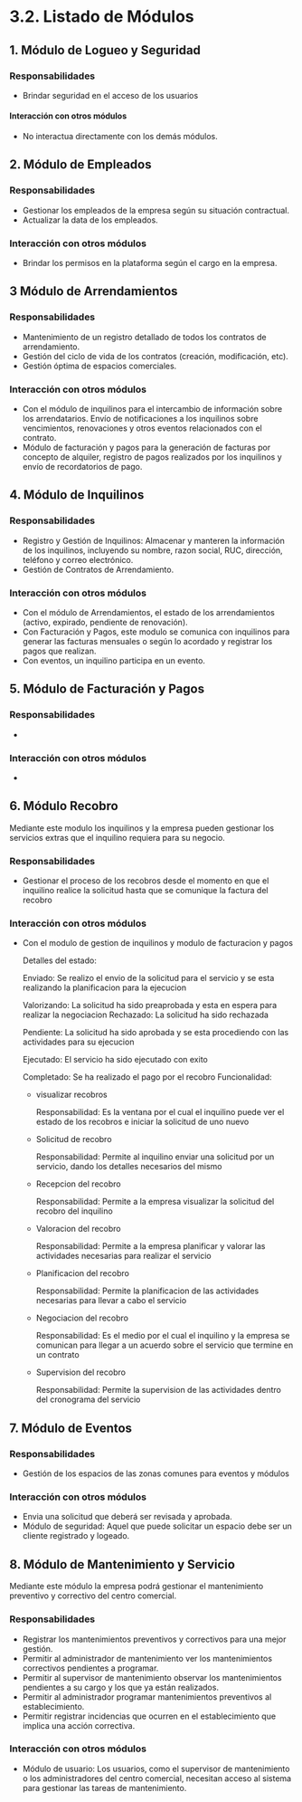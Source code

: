 # 3.2. Listado de Módulos

## 1. Módulo de Logueo y Seguridad
### Responsabilidades
- Brindar seguridad en el acceso de los usuarios
#### Interacción con otros módulos
- No interactua directamente con los demás módulos.

## 2. Módulo de Empleados
### Responsabilidades
- Gestionar los empleados de la empresa según su situación contractual.
- Actualizar la data de los empleados.
### Interacción con otros módulos
- Brindar los permisos en la plataforma según el cargo en la empresa.

## 3 Módulo de Arrendamientos
### Responsabilidades
- Mantenimiento de un registro detallado de todos los contratos de arrendamiento.
- Gestión del ciclo de vida de los contratos (creación, modificación, etc).
- Gestión óptima de espacios comerciales.
### Interacción con otros módulos
- Con el módulo de inquilinos para el intercambio de información sobre los arrendatarios.
Envío de notificaciones a los inquilinos sobre vencimientos, renovaciones y otros eventos relacionados con el contrato.
- Módulo de facturación y pagos para la generación de facturas por concepto de alquiler, registro de pagos realizados por los inquilinos y 
envío de recordatorios de pago.

## 4. Módulo de Inquilinos
### Responsabilidades
- Registro y Gestión de Inquilinos: Almacenar y manteren la información de los inquilinos, incluyendo su nombre, razon social, RUC, dirección, teléfono y correo electrónico.
- Gestión de Contratos de Arrendamiento.

### Interacción con otros módulos
- Con el módulo de Arrendamientos, el estado de los arrendamientos (activo, expirado, pendiente de renovación).
- Con Facturación y Pagos, este modulo se comunica con inquilinos para generar las facturas mensuales o según lo acordado y registrar los pagos que realizan.
- Con eventos, un inquilino participa en un evento.

## 5. Módulo de Facturación y Pagos
### Responsabilidades
- 
### Interacción con otros módulos
- 

## 6. Módulo Recobro
Mediante este modulo los inquilinos y la empresa pueden gestionar los servicios extras que el inquilino requiera para su negocio.
### Responsabilidades
- Gestionar el proceso de los recobros desde el momento en que el inquilino realice la solicitud hasta que se comunique la factura del recobro
### Interacción con otros módulos
- Con el modulo de gestion de inquilinos y modulo de facturacion y pagos

  Detalles del estado:
  
    Enviado: Se realizo el envio de la solicitud para el servicio y se esta realizando la planificacion para la ejecucion
  
    Valorizando: La solicitud ha sido preaprobada y esta en espera para realizar la negociacion
    Rechazado: La solicitud ha sido rechazada
  
    Pendiente: La solicitud ha sido aprobada y se esta procediendo con las actividades para su ejecucion
  
    Ejecutado: El servicio ha sido ejecutado con exito
  
    Completado: Se ha realizado el pago por el recobro
  Funcionalidad:
  - visualizar recobros
    
    Responsabilidad: Es la ventana por el cual el inquilino puede ver el estado de los recobros e iniciar la solicitud de uno nuevo
  - Solicitud de recobro
    
    Responsabilidad: Permite al inquilino enviar una solicitud por un servicio, dando los detalles necesarios del mismo
  - Recepcion del recobro
    
    Responsabilidad: Permite a la empresa visualizar la solicitud del recobro del inquilino
  - Valoracion del recobro
    
    Responsabilidad: Permite a la empresa planificar y valorar las actividades necesarias para realizar el servicio
  - Planificacion del recobro
    
    Responsabilidad: Permite la planificacion de las actividades necesarias para llevar a cabo el servicio
  - Negociacion del recobro
    
    Responsabilidad: Es el medio por el cual el inquilino y la empresa se comunican para llegar a un acuerdo sobre el servicio que termine en un contrato
  - Supervision del recobro
    
    Responsabilidad: Permite la supervision de las actividades dentro del cronograma del servicio
    
## 7. Módulo de Eventos
### Responsabilidades
- Gestión de los espacios de las zonas comunes para eventos y módulos
### Interacción con otros módulos
- Envia una solicitud que deberá ser revisada y aprobada.
- Módulo de seguridad: Aquel que puede solicitar un espacio debe ser un cliente registrado y logeado.

## 8. Módulo de Mantenimiento y Servicio
Mediante este módulo la empresa podrá gestionar el mantenimiento preventivo y correctivo del centro comercial.
### Responsabilidades
- Registrar los mantenimientos preventivos y correctivos para una mejor gestión.
- Permitir al administrador de mantenimiento ver los mantenimientos correctivos pendientes a programar.
- Permitir al supervisor de mantenimiento observar los mantenimientos pendientes a su cargo y los que ya están realizados.
- Permitir al administrador programar mantenimientos preventivos al establecimiento.
- Permitir registrar incidencias que ocurren en el establecimiento que implica una acción correctiva.
### Interacción con otros módulos
- Módulo de usuario: Los usuarios, como el supervisor de mantenimiento o los administradores del centro comercial, necesitan acceso al sistema para gestionar las tareas de mantenimiento. 

